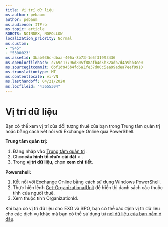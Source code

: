 ```yaml
---
title: Vị trí dữ liệu
ms.author: pebaum
author: pebaum
ms.audience: ITPro
ms.topic: article
ROBOTS: NOINDEX, NOFOLLOW
localization_priority: Normal
ms.custom:
- "945"
- "5300023"
ms.assetid: 3bab036c-dbaa-406a-8b73-1e5f31993436
ms.openlocfilehash: c769c17796d805f88afb4d5b32adb7d4a9bb3ce0
ms.sourcegitcommit: 6bf1d945b4fd6a1fe37d00c5ea99adea7eef9910
ms.translationtype: MT
ms.contentlocale: vi-VN
ms.lasthandoff: 04/21/2020
ms.locfileid: "43655304"
---
```

# <a name="data-location"></a>Vị trí dữ liệu

Bạn có thể xem vị trí của đối tượng thuê của bạn trong Trung tâm quản trị hoặc bằng cách kết nối với Exchange Online qua PowerShell.


**Trung tâm quản trị:**
1. Đăng nhập vào [Trung tâm quản trị](https://admin.microsoft.com/Adminportal/Home).
2. Chọn**cấu hình tổ chức** **cài đặt** > .
3. Trong **vị trí dữ liệu**, chọn **xem chi tiết**.


**Powershell:**
1. Kết nối với Exchange Online bằng cách sử dụng Windows PowerShell.
2. Thực hiện lệnh [Get-OrganizationalUnit](https://docs.microsoft.com/powershell/module/exchange/active-directory/get-organizationalunit) để hiển thị danh sách các thuộc tính của người thuê. 
3. Xem thuộc tính OrganizationId.

Khi bạn có vị trí dữ liệu cho EXO và SPO, bạn có thể xác định vị trí dữ liệu cho các dịch vụ khác mà bạn có thể sử dụng từ [nơi dữ liệu của bạn nằm ở đâu](https://products.office.com/where-is-your-data-located).